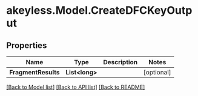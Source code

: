 # akeyless.Model.CreateDFCKeyOutput
## Properties

Name | Type | Description | Notes
------------ | ------------- | ------------- | -------------
**FragmentResults** | **List&lt;long&gt;** |  | [optional] 

[[Back to Model list]](../README.md#documentation-for-models) [[Back to API list]](../README.md#documentation-for-api-endpoints) [[Back to README]](../README.md)


